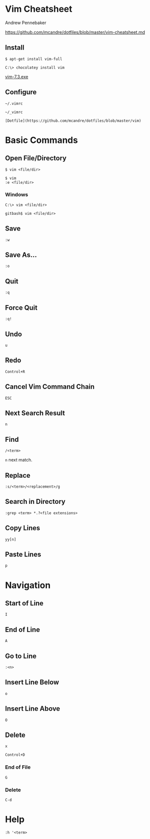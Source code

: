 # Vim Cheatsheet

Andrew Pennebaker

https://github.com/mcandre/dotfiles/blob/master/vim-cheatsheet.md

## Install

    $ apt-get install vim-full

    C:\> chocolatey install vim

[vim-7.3.exe](http://www.vim.org/download.php#pc)

## Configure

    ~/.vimrc

    ~/_vimrc

    [Dotfile](https://github.com/mcandre/dotfiles/blob/master/vim)

# Basic Commands

## Open File/Directory

    $ vim <file/dir>

    $ vim
    :e <file/dir>

### Windows

    C:\> vim <file/dir>

    gitbash$ vim <file/dir>

## Save

    :w

## Save As...

    :o

## Quit

    :q

## Force Quit

    :q!

## Undo

    u

## Redo

    Control+R

## Cancel Vim Command Chain

    ESC

## Next Search Result

    n

## Find

    /<term>

`n` next match.

## Replace

    :s/<term>/<replacement>/g

## Search in Directory

    :grep <term> *.?<file extensions>

## Copy Lines

    yy[n]

## Paste Lines

    p

# Navigation

## Start of Line

    I

## End of Line

    A

## Go to Line

    :<n>

## Insert Line Below

    o

## Insert Line Above

    O

## Delete

    x

    Control+D

### End of File

    G

### Delete

    C-d

# Help

    :h '<term>
